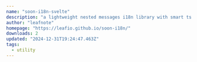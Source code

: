 ```yaml
---
name: "soon-i18n-svelte"
description: "a lightweight nested messages i18n library with smart ts prompt can be used in react , vue , svelte , solid , etc..."
author: "leafnote"
homepage: "https://leafio.github.io/soon-i18n/"
downloads: 2
updated: "2024-12-31T19:24:47.463Z"
tags: 
  - utility
---
```

